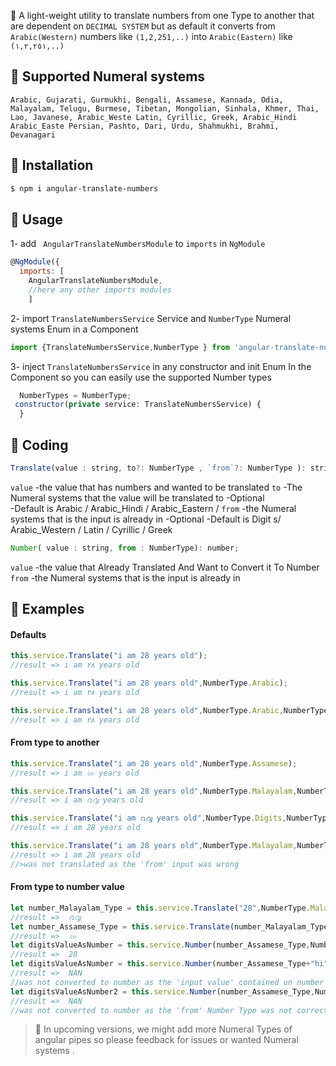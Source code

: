 📙 A light-weight utility to translate numbers from one Type to another that are dependent on `DECIMAL SYSTEM` but as default it converts from  `Arabic(Western)` numbers like `(1,2,251,..)` into `Arabic(Eastern)` like ` (١,٢,٢٥١,..) `  

## 📌 Supported Numeral systems
`Arabic,
Gujarati,
Gurmukhi,
Bengali,
Assamese,
Kannada,
Odia,
Malayalam,
Telugu,
Burmese,
Tibetan,
Mongolian,
Sinhala,
Khmer,
Thai,
Lao,
Javanese,
Arabic_Weste
Latin,
Cyrillic,
Greek,
Arabic_Hindi
Arabic_Easte
Persian,
Pashto,
Dari,
Urdu,
Shahmukhi,
Brahmi,
Devanagari`

## 📌 Installation
```sh
$ npm i angular-translate-numbers
```

## 📌 Usage  
1- add ` AngularTranslateNumbersModule`  to `imports` in `NgModule` 
```javascript
@NgModule({
  imports: [
    AngularTranslateNumbersModule,
    //here any other imports modules
    ]
```
2- import `TranslateNumbersService` Service and `NumberType` Numeral systems Enum in a Component 
```javascript
import {TranslateNumbersService,NumberType } from 'angular-translate-numbers';
```
3- inject `TranslateNumbersService` in any constructor and init Enum In the Component so you can easily use the supported Number types
```javascript
  NumberTypes = NumberType;
 constructor(private service: TranslateNumbersService) {
  }
```

## 📌 Coding 
 ```javascript
Translate(value : string, to?: NumberType , `from`?: NumberType ): string;
 ```
`value` 
-the value that has numbers and wanted to be translated
`to` 
-The Numeral systems that the value will be translated to 
-Optional  
-Default is Arabic / Arabic_Hindi / Arabic_Eastern /
`from`
-the Numeral systems that is the input is already in 
-Optional 
-Default is Digit s/ Arabic_Western / Latin / Cyrillic / Greek
 
  
 ```javascript
 Number( value : string, from : NumberType): number;
```
`value`
-the value that Already Translated And Want to Convert it To Number
`from`
-the Numeral systems that is the input is already in

   
## 📌 Examples
#### Defaults 
```javascript
this.service.Translate("i am 28 years old");
//result => i am ٢٨ years old

this.service.Translate("i am 28 years old",NumberType.Arabic);
//result => i am ٢٨ years old

this.service.Translate("i am 28 years old",NumberType.Arabic,NumberType.Digits);
//result => i am ٢٨ years old
```


#### From type to another 
```javascript
this.service.Translate("i am 28 years old",NumberType.Assamese);
//result => i am ২৮ years old

this.service.Translate("i am 28 years old",NumberType.Malayalam,NumberType.Digits);
//result => i am ൨൮ years old

this.service.Translate("i am ൨൮ years old",NumberType.Digits,NumberType.Malayalam);
//result => i am 28 years old  

this.service.Translate("i am 28 years old",NumberType.Malayalam,NumberType.Assamese);
//result => i am 28 years old  
//>was not translated as the 'from' input was wrong
```
#### From type to number value
 ```javascript
 let number_Malayalam_Type = this.service.Translate("28",NumberType.Malayalam);
 //result =>  ൨൮
let number_Assamese_Type = this.service.Translate(number_Malayalam_Type,NumberType.Assamese,NumberType.Malayalam);
//result =>  ২৮
let digitsValueAsNumber = this.service.Number(number_Assamese_Type,NumberType.Assamese);
//result =>  28
let digitsValueAsNumber = this.service.Number(number_Assamese_Type+"hi",NumberType.Assamese);
//result =>  NAN
//was not converted to number as the 'input value' contained un number characters 
let digitsValueAsNumber2 = this.service.Number(number_Assamese_Type,NumberType.Javanese);
//result =>  NAN
//was not converted to number as the 'from' Number Type was not correct
```

> 👋 In upcoming versions, we might add more Numeral Types of angular pipes so please feedback for issues or wanted Numeral systems .


